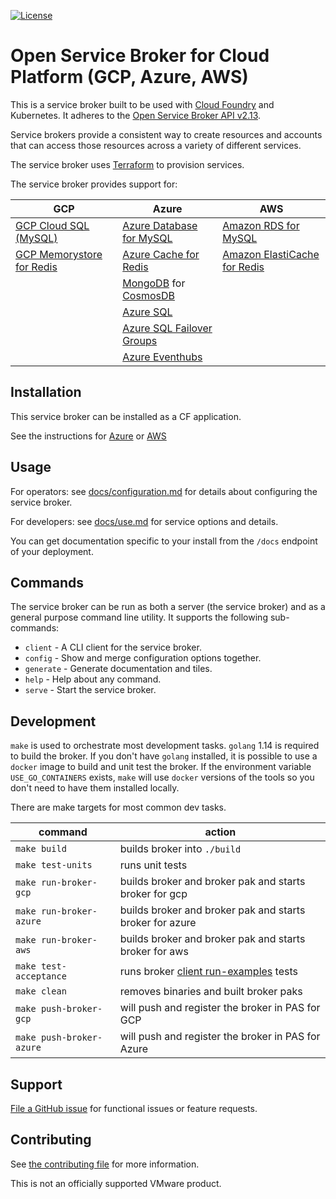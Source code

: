 [![License](https://img.shields.io/badge/license-Apache%202.0-blue.svg)](https://opensource.org/licenses/Apache-2.0)

# Open Service Broker for Cloud Platform (GCP, Azure, AWS)

This is a service broker built to be used with [Cloud Foundry](https://docs.cloudfoundry.org/services/overview.html) and Kubernetes.
It adheres to the [Open Service Broker API v2.13](https://github.com/openservicebrokerapi/servicebroker/blob/v2.13/spec.md).

Service brokers provide a consistent way to create resources and accounts that can access those resources across a variety of different services.

The service broker uses [Terraform](https://www.terraform.io/) to provision services.

The service broker provides support for:

| GCP | Azure | AWS |
|-----|-------| ----|
|[GCP Cloud SQL (MySQL)](https://cloud.google.com/sql/)|[Azure Database for MySQL](https://azure.microsoft.com/en-us/services/mysql/?&ef_id=EAIaIQobChMImtPm8_DK5wIVgf5kCh1lEAqOEAAYASABEgIwjfD_BwE:G:s&OCID=AID2000128_SEM_VfuRONbO&MarinID=VfuRONbO_307794721357_azure%20mysql_e_c_Qml9BhwJ_46775457259_kwd-310296951725&lnkd=Google_Azure_Brand&gclid=EAIaIQobChMImtPm8_DK5wIVgf5kCh1lEAqOEAAYASABEgIwjfD_BwE)|[Amazon RDS for MySQL](https://aws.amazon.com/rds/mysql/)|
|[GCP Memorystore for Redis](https://cloud.google.com/memorystore/docs/redis/)|[Azure Cache for Redis](https://azure.microsoft.com/en-us/services/cache/?&ef_id=EAIaIQobChMIzc-t2vHK5wIVsh-tBh3Z8wteEAAYASAAEgJ0cvD_BwE:G:s&OCID=AID2000128_SEM_SeUFPHct&MarinID=SeUFPHct_287547165334_azure%20redis_e_c__46775456859_kwd-310342681850&lnkd=Google_Azure_Brand&gclid=EAIaIQobChMIzc-t2vHK5wIVsh-tBh3Z8wteEAAYASAAEgJ0cvD_BwE)|[Amazon ElastiCache for Redis](https://aws.amazon.com/elasticache/redis/?nc=sn&loc=2&dn=1)|
||[MongoDB](https://docs.microsoft.com/en-us/azure/cosmos-db/mongodb-introduction) for [CosmosDB](https://azure.microsoft.com/en-us/services/cosmos-db/)||
||[Azure SQL](https://docs.microsoft.com/en-us/azure/sql-database/)||
||[Azure SQL Failover Groups](https://docs.microsoft.com/en-us/azure/sql-database/sql-database-auto-failover-group/)||
||[Azure Eventhubs](https://azure.microsoft.com/en-us/services/event-hubs/)||

## Installation

This service broker can be installed as a CF application.

See the instructions for [Azure](./docs/azure-installation.md) or [AWS](./docs/aws-installation.md)

## Usage

For operators: see [docs/configuration.md](./docs/configuration.md) for details about configuring the service broker.

For developers: see [docs/use.md](./docs/use.md) for service options and details.

You can get documentation specific to your install from the `/docs` endpoint of your deployment.

## Commands

The service broker can be run as both a server (the service broker) and as a general purpose command line utility.
It supports the following sub-commands:

 * `client` - A CLI client for the service broker.
 * `config` - Show and merge configuration options together.
 * `generate` - Generate documentation and tiles.
 * `help` - Help about any command.
 * `serve` - Start the service broker.

## Development

`make` is used to orchestrate most development tasks. 
`golang` 1.14 is required to build the broker. If you don't have `golang` installed, it is possible to use a `docker` image to build and unit test the broker. If the environment variable `USE_GO_CONTAINERS` exists, `make` will use `docker` versions of the tools so you don't need to have them installed locally. 

There are make targets for most common dev tasks. 

| command | action |
|---------|--------|
`make build` | builds broker into `./build`
`make test-units` | runs unit tests
`make run-broker-gcp` | builds broker and broker pak and starts broker for gcp
`make run-broker-azure` | builds broker and broker pak and starts broker for azure
`make run-broker-aws` | builds broker and broker pak and starts broker for aws
`make test-acceptance` | runs broker [client run-examples](./TESTING.md) tests
`make clean` | removes binaries and built broker paks
`make push-broker-gcp` | will push and register the broker in PAS for GCP
`make push-broker-azure` | will push and register the broker in PAS for Azure

## Support

[File a GitHub issue](https://github.com/pivotal/cloud-service-broker/issues) for functional issues or feature requests.

## Contributing

See [the contributing file](https://github.com/pivotal/cloud-service-broker/blob/master/CONTRIBUTING.md) for more information.

This is not an officially supported VMware product.
